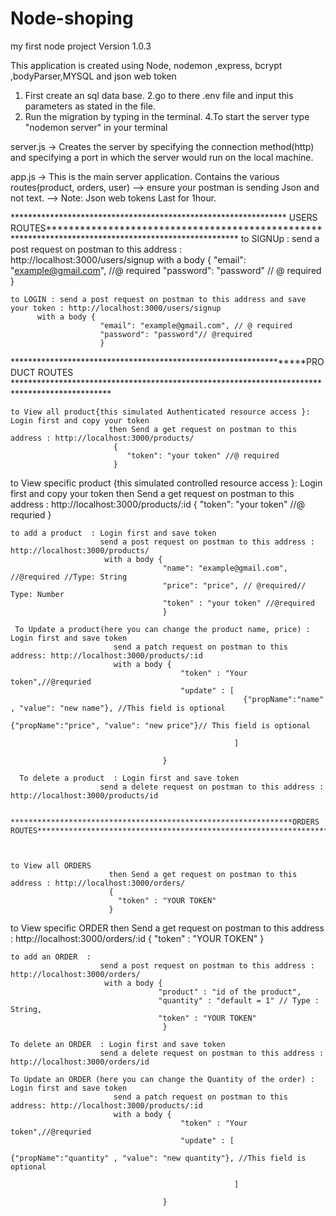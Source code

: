 # Node-shoping
my first node project Version 1.0.3

This application is created using Node, nodemon ,express, bcrypt ,bodyParser,MYSQL and json web token



1. First create an sql data base.
2.go to there .env file and input this parameters as stated in the file.
3. Run the migration by typing <sequelize db: migrate> in the terminal.
4.To start the server type "nodemon server" in your terminal 



server.js -> Creates the server by specifying the connection method(http) and specifying a port in which the server would run on the local machine.

app.js -> This is the main server application. Contains the various routes(product, orders, user)
    --> ensure your postman is sending Json and not text.
    --> Note: Json web tokens Last for 1hour.


*************************************************************** USERS ROUTES*****************************************************************************************************
    to SIGNUp : send a post request on postman to this address : http://localhost:3000/users/signup
          with a body {
                        "email": "example@gmail.com", //@ required
                        "password": "password" // @ required
                        }
                        
    to LOGIN : send a post request on postman to this address and save your token : http://localhost:3000/users/signup
          with a body {
                        "email": "example@gmail.com", // @ required
                        "password": "password"// @required
                        } 
               
 ******************************************************************PRODUCT ROUTES **********************************************************************************************
 
 
    to View all product{this simulated Authenticated resource access }: Login first and copy your token
                          then Send a get request on postman to this address : http://localhost:3000/products/
                           {
                              "token": "your token" //@ required
                           }
                           
   to View specific product {this simulated controlled resource access }: Login first and copy your token
                          then Send a get request on postman to this address : http://localhost:3000/products/:id
                           {
                              "token": "your token" //@ requried
                           } 
    
    to add a product  : Login first and save token
                        send a post request on postman to this address : http://localhost:3000/products/
                         with a body {
                                      "name": "example@gmail.com", //@required //Type: String
                                      "price": "price", // @required// Type: Number
                                      "token" : "your token" //@required
                                      }
                                      
     To Update a product(here you can change the product name, price) : Login first and save token
                           send a patch request on postman to this address: http://localhost:3000/products/:id
                           with a body {
                                          "token" : "Your token",//@requried
                                          "update" : [
                                                        {"propName":"name" , "value": "new name"}, //This field is optional
                                                        {"propName":"price", "value": "new price"}// This field is optional
                                                        
                                                      ]
                                          
                                      }
                                      
      To delete a product  : Login first and save token
                        send a delete request on postman to this address : http://localhost:3000/products/id
                        
                                      
    ***************************************************************ORDERS ROUTES***********************************************************************************************
     
 
 
    to View all ORDERS  
                          then Send a get request on postman to this address : http://localhost:3000/orders/
                          {
                            "token" : "YOUR TOKEN"
                          }
                       
                           
   to View specific  ORDER
                          then Send a get request on postman to this address : http://localhost:3000/orders/:id
                           {
                            "token" : "YOUR TOKEN"
                          }
                       
    
    to add an ORDER  :
                        send a post request on postman to this address : http://localhost:3000/orders/
                         with a body {
                                     "product" : "id of the product",
                                     "quantity" : "default = 1" // Type : String,
                                     "token" : "YOUR TOKEN" 
                                      }
                                      
    To delete an ORDER  : Login first and save token
                        send a delete request on postman to this address : http://localhost:3000/orders/id
                        
    To Update an ORDER (here you can change the Quantity of the order) : Login first and save token
                           send a patch request on postman to this address: http://localhost:3000/products/:id
                           with a body {
                                          "token" : "Your token",//@requried
                                          "update" : [
                                                        {"propName":"quantity" , "value": "new quantity"}, //This field is optional
                                                       
                                                      ]
                                          
                                      }
    
                                      
        
